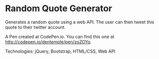 # Random Quote Generator

Generates a random quote using a web API. The user can then tweet this quote to their twitter account.

A Pen created at CodePen.io. You can find this one at http://codepen.io/dentemple/pen/zoZOYo.

Technologies: jQuery, Bootstrap, HTML/CSS, Web API

